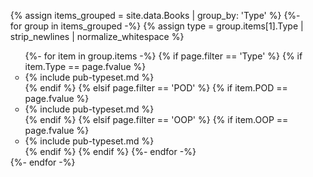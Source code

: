 

<ul>
{% assign items_grouped = site.data.Books | group_by: 'Type'  %}
{%- for group in items_grouped -%}
{% assign type = group.items[1].Type | strip_newlines | normalize_whitespace %}
<ul class="pubs">
{%- for item in group.items  -%}
{% if page.filter == 'Type' %}
{% if item.Type == page.fvalue %}
<li>
{% include pub-typeset.md %} 
</li>
{% endif %}
{% elsif page.filter == 'POD' %}
{% if item.POD == page.fvalue %}
<li>
{% include pub-typeset.md %} 
</li>
{% endif %}
{% elsif page.filter == 'OOP' %}
{% if item.OOP == page.fvalue %}
<li>
{% include pub-typeset.md %} 
</li>
{% endif %}
{% endif %}
{%- endfor -%} 
</ul>
{%- endfor -%}